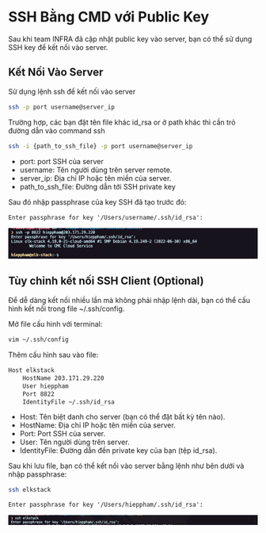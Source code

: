 # SSH Bằng CMD với Public Key
Sau khi team INFRA đã cập nhật public key vào server, bạn có thể sử dụng SSH key để kết nối vào server.

## Kết Nối Vào Server
Sử dụng lệnh ssh để kết nối vào server

```bash
ssh -p port username@server_ip
```

Trường hợp, các bạn đặt tên file khác id_rsa or ở path khác thì cần trỏ đường dẫn vào command ssh
```bash
ssh -i {path_to_ssh_file} -p port username@server_ip
```

- port: port SSH của server
- username: Tên người dùng trên server remote.
- server_ip: Địa chỉ IP hoặc tên miền của server.
- path_to_ssh_file: Đường dẫn tới SSH private key


Sau đó nhập passphrase của key SSH đã tạo trước đó:
``` plaintext
Enter passphrase for key '/Users/username/.ssh/id_rsa':
```


![Image](./img/ssh_cmd.png)

## Tùy chỉnh kết nối SSH Client (Optional)

Để dễ dàng kết nối nhiều lần mà không phải nhập lệnh dài, bạn có thể cấu hình kết nối trong file ~/.ssh/config.

Mở file cấu hình với terminal:

```bash
vim ~/.ssh/config
```

Thêm cấu hình sau vào file:

```plaintext
Host elkstack
    HostName 203.171.29.220
    User hieppham
    Port 8822
    IdentityFile ~/.ssh/id_rsa
```    

- Host: Tên biệt danh cho server (bạn có thể đặt bất kỳ tên nào).
- HostName: Địa chỉ IP hoặc tên miền của server.
- Port: Port SSH của server.
- User: Tên người dùng trên server.
- IdentityFile: Đường dẫn đến private key của bạn (tệp id_rsa).

Sau khi lưu file, bạn có thể kết nối vào server bằng lệnh như bên dưới và nhập passphrase:

```bash
ssh elkstack
```
```plaintext
Enter passphrase for key '/Users/hieppham/.ssh/id_rsa':
```

![Image](./img/cmd2.png)